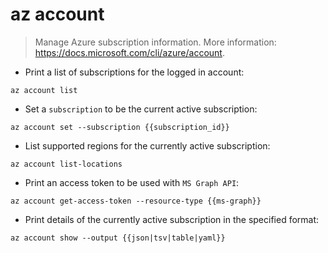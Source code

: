 # az account

> Manage Azure subscription information.
> More information: <https://docs.microsoft.com/cli/azure/account>.

- Print a list of subscriptions for the logged in account:

`az account list`

- Set a `subscription` to be the current active subscription:

`az account set --subscription {{subscription_id}}`

- List supported regions for the currently active subscription:

`az account list-locations`

- Print an access token to be used with `MS Graph API`:

`az account get-access-token --resource-type {{ms-graph}}`

- Print details of the currently active subscription in the specified format:

`az account show --output {{json|tsv|table|yaml}}`
